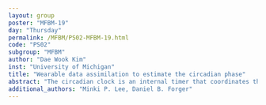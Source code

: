 ```yaml
---
layout: group
poster: "MFBM-19"
day: "Thursday"
permalink: /MFBM/PS02-MFBM-19.html
code: "PS02"
subgroup: "MFBM"
author: "Dae Wook Kim"
inst: "University of Michigan"
title: "Wearable data assimilation to estimate the circadian phase"
abstract: "The circadian clock is an internal timer that coordinates the daily rhythms of behavior and physiology, including sleep and hormone secretion. Accurately tracking the state of the circadian clock, or circadian phase, holds immense potential for precision medicine. Wearable devices present an opportunity to estimate the circadian phase in the real world, as they can non-invasively monitor various physiological outputs influenced by the circadian clock. However, accurately estimating circadian phase from wearable data remains challenging, primarily due to the lack of methods that integrate minute-by-minute wearable data with prior knowledge of the circadian phase. To address this issue, we propose a framework that integrates multi-time scale physiological data to estimate the circadian phase, along with an efficient implementation algorithm based on Bayesian inference and a new state space estimation method called the level set Kalman filter. Our numerical experiments indicate that our approach outperforms previous methods for circadian phase estimation consistently. Furthermore, our method enables us to examine the contribution of noise from different sources to the estimation, which was not feasible with prior methods. We found that internal noise unrelated to external stimuli is a crucial factor in determining estimation results. Lastly, we developed a user-friendly computational package and applied it to real-world data to demonstrate the potential value of our approach. Our results provide a foundation for systematically understanding the real-world dynamics of the circadian clock."
additional_authors: "Minki P. Lee, Daniel B. Forger"
---
```

